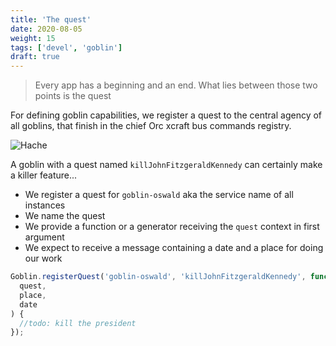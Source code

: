 ```yaml
---
title: 'The quest'
date: 2020-08-05
weight: 15
tags: ['devel', 'goblin']
draft: true
---
```


> Every app has a beginning and an end. What lies between those two points is
> the quest

For defining goblin capabilities, we register a quest to the central agency of
all goblins, that finish in the chief Orc xcraft bus commands registry.

![Hache](/img/goblin-blupi-hache.png?width=600px)

A goblin with a quest named `killJohnFitzgeraldKennedy` can certainly make a
killer feature...

- We register a quest for `goblin-oswald` aka the service name of all instances
- We name the quest
- We provide a function or a generator receiving the `quest` context in first
  argument
- We expect to receive a message containing a date and a place for doing our
  work

```js
Goblin.registerQuest('goblin-oswald', 'killJohnFitzgeraldKennedy', function* (
  quest,
  place,
  date
) {
  //todo: kill the president
});
```
